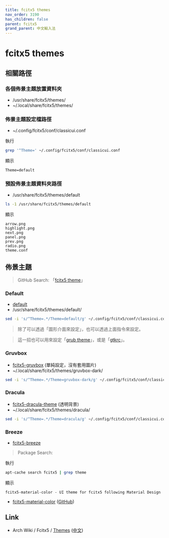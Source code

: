 ```yaml
---
title: fcitx5 themes
nav_order: 3190
has_children: false
parent: fcitx5
grand_parent: 中文輸入法
---
```



# fcitx5 themes


## 相關路徑

### 各個佈景主題放置資料夾

* /usr/share/fcitx5/themes/
* ~/.local/share/fcitx5/themes/

### 佈景主題設定檔路徑

* ~/.config/fcitx5/conf/classicui.conf

執行

``` sh
grep '^Theme=' ~/.config/fcitx5/conf/classicui.conf
```

顯示

```
Theme=default
```

### 預設佈景主題資料夾路徑

* /usr/share/fcitx5/themes/default

``` sh
ls -1 /usr/share/fcitx5/themes/default
```

顯示

```
arrow.png
highlight.png
next.png
panel.png
prev.png
radio.png
theme.conf
```


## 佈景主題

> GitHub Search: 「[fcitx5 theme](https://github.com/search?q=fcitx5+theme&type=Repositories)」

### Default

* [default](https://github.com/fcitx/fcitx5/tree/master/src/ui/classic/themes/default)
* /usr/share/fcitx5/themes/default/

``` sh
sed -i 's/^Theme=.*/Theme=default/g' ~/.config/fcitx5/conf/classicui.conf
```

> 除了可以透過「圖形介面來設定」，也可以透過上面指令來設定。

> 這一招也可以用來設定「[grub theme](https://github.com/samwhelp/note-about-grub/blob/gh-pages/_demo/project/grubrc-profile/grubrc-theme-ctrl/gen/grubrc-theme-ctrl/Section/Sys/Grub.sh#L313)」，或是「[gtkrc](https://github.com/samwhelp/note-about-ubuntu/blob/gh-pages/_demo/adjustment/style/gtk-config/gtk3/prototype-dracula.sh)」。


### Gruvbox

* [fcitx5-gruvbox](https://github.com/c25vdw/fcitx5-gruvbox) (單純設定，沒有套用圖片)
* ~/.local/share/fcitx5/themes/gruvbox-dark/

``` sh
sed -i 's/^Theme=.*/Theme=gruvbox-dark/g' ~/.config/fcitx5/conf/classicui.conf
```

### Dracula

* [fcitx5-dracula-theme](https://github.com/drbbr/fcitx5-dracula-theme) (透明背景)
* ~/.local/share/fcitx5/themes/dracula/

``` sh
sed -i 's/^Theme=.*/Theme=dracula/g' ~/.config/fcitx5/conf/classicui.conf
```


### Breeze

* [fcitx5-breeze](https://github.com/scratch-er/fcitx5-breeze)


> Package Search:

執行

``` sh
apt-cache search fcitx5 | grep theme
```

顯示

```
fcitx5-material-color - UI theme for fcitx5 following Material Design
```

* [fcitx5-material-color](https://packages.ubuntu.com/jammy/fcitx5-material-color) ([GitHub](https://github.com/hosxy/Fcitx5-Material-Color))


## Link

* Arch Wiki / Fcitx5 / [Themes](https://wiki.archlinux.org/title/Fcitx5#Themes) ([中文](https://wiki.archlinux.org/title/Fcitx5_(%E7%AE%80%E4%BD%93%E4%B8%AD%E6%96%87)#%E4%B8%BB%E9%A2%98%E5%92%8C%E5%A4%96%E8%A7%82))
